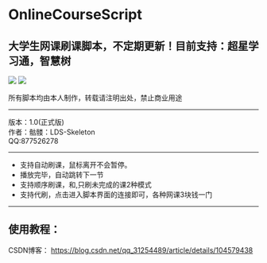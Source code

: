 # OnlineCourseScript
## 大学生网课刷课脚本，不定期更新！目前支持：超星学习通，智慧树

<img src="http://thumb11.jfcdns.com/thumb/2018-03/bce5ab310bbb2a21_82_82.jpeg" />
<img src="https://image.zhihuishu.com/zhs_yufa_150820/able-commons/demo/201908/83ac94ef32014b2ba63daa859a1734fc.png" />

所有脚本均由本人制作，转载请注明出处，禁止商业用途
****
版本：1.0(正式版)   
作者：骷髅：LDS-Skeleton   
QQ:877526278   
****

* 支持自动刷课，鼠标离开不会暂停。
* 播放完毕，自动跳转下一节
* 支持顺序刷课，和,只刷未完成的课2种模式
* 支持代刷，点击进入脚本界面的连接即可，各种网课3块钱一门

****
## 使用教程：
CSDN博客：
 https://blog.csdn.net/qq_31254489/article/details/104579438
